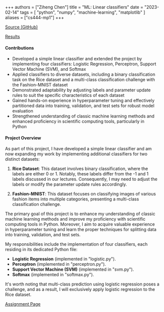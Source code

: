 +++
authors = ["Ziheng Chen"]
title = "ML: Linear classifiers"
date = "2023-02-14"
tags = [
    "python", "numpy", "machine-learning",
    "matplotlib"
]
aliases = ["cs444-mp1"]
+++

[Source (GitHub)](https://github.com/zihengjackchen/CS444-Deep-Learning/tree/main/assignment1%20-%20Linear%20Classifiers)

[Results](https://github.com/zihengjackchen/CS444-Deep-Learning/blob/main/assignment1%20-%20Linear%20Classifiers/zihengc2_yutongz7_mp1_report.pdf)


#### Contributions
- Developed a simple linear classifier and extended the project by implementing four classifiers: Logistic Regression, Perceptron, Support Vector Machine (SVM), and Softmax
- Applied classifiers to diverse datasets, including a binary classification task on the Rice dataset and a multi-class classification challenge with the Fashion-MNIST dataset
- Demonstrated adaptability by adjusting labels and parameter update rules to suit the specific characteristics of each dataset
- Gained hands-on experience in hyperparameter tuning and effectively partitioned data into training, validation, and test sets for robust model evaluation
- Strengthened understanding of classic machine learning methods and enhanced proficiency in scientific computing tools, particularly in Python


#### Project Overview
As part of this project, I have developed a simple linear classifier and am now expanding my work by implementing additional classifiers for two distinct datasets:

1. **Rice Dataset**: This dataset involves binary classification, where the labels are either 0 or 1. Notably, these labels differ from the -1 and 1 labels discussed in our lectures. Consequently, I may need to adjust the labels or modify the parameter update rules accordingly.

2. **Fashion-MNIST**: This dataset focuses on classifying images of various fashion items into multiple categories, presenting a multi-class classification challenge.

The primary goal of this project is to enhance my understanding of classic machine learning methods and improve my proficiency with scientific computing tools in Python. Moreover, I aim to acquire valuable experience in hyperparameter tuning and learn the proper techniques for splitting data into training, validation, and test sets.

My responsibilities include the implementation of four classifiers, each residing in its dedicated Python file:

- **Logistic Regression** (implemented in "logistic.py").
- **Perceptron** (implemented in "perceptron.py").
- **Support Vector Machine (SVM)** (implemented in "svm.py").
- **Softmax** (implemented in "softmax.py").

It's worth noting that multi-class prediction using logistic regression poses a challenge, and as a result, I will exclusively apply logistic regression to the Rice dataset.


[Assignment Page](https://slazebni.cs.illinois.edu/spring23/assignment1.html)
